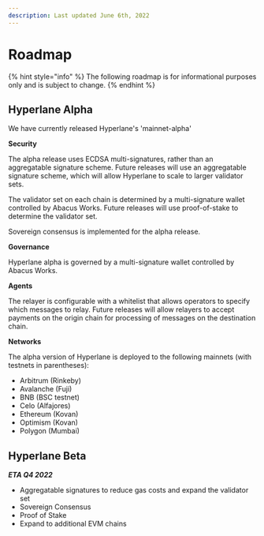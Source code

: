 ```yaml
---
description: Last updated June 6th, 2022
---
```


# Roadmap

{% hint style="info" %}
The following roadmap is for informational purposes only and is subject to change.
{% endhint %}

## Hyperlane Alpha

We have currently released Hyperlane's 'mainnet-alpha'

**Security**

The alpha release uses ECDSA multi-signatures, rather than an aggregatable signature scheme. Future releases will use an aggregatable signature scheme, which will allow Hyperlane to scale to larger validator sets.

The validator set on each chain is determined by a multi-signature wallet controlled by Abacus Works. Future releases will use proof-of-stake to determine the validator set.

Sovereign consensus is implemented for the alpha release.

**Governance**

Hyperlane alpha is governed by a multi-signature wallet controlled by Abacus Works.

**Agents**

The relayer is configurable with a whitelist that allows operators to specify which messages to relay. Future releases will allow relayers to accept payments on the origin chain for processing of messages on the destination chain.

**Networks**

The alpha version of Hyperlane is deployed to the following mainnets (with testnets in parentheses):

* Arbitrum (Rinkeby)
* Avalanche (Fuji)
* BNB (BSC testnet)
* Celo (Alfajores)
* Ethereum (Kovan)
* Optimism (Kovan)
* Polygon (Mumbai)

## Hyperlane Beta

_**ETA Q4 2022**_

* Aggregatable signatures to reduce gas costs and expand the validator set
* Sovereign Consensus
* Proof of Stake
* Expand to additional EVM chains

